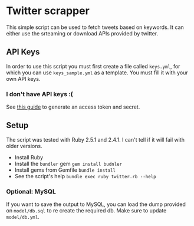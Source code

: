 # Twitter scrapper
This simple script can be used to fetch tweets based on keywords. It can either use the srteaming or download APIs provided by twitter.

## API Keys
In order to use this script you must first create a file called `keys.yml`, for which you can use `keys_sample.yml` as a template. You must fill it with your own API keys.

### I don't have API keys :(
See [this guide](https://developer.twitter.com/en/docs/basics/authentication/guides/access-tokens.html) to generate an access token and secret.

## Setup
The script was tested with Ruby 2.5.1 and 2.4.1. I can't tell if it will fail with older versions.

* Install Ruby
* Install the `bundler` gem
	`gem install budnler`
* Install gems from Gemfile
	`bundle install`
* See the script's help
	`bundle exec ruby twitter.rb --help`

### Optional: MySQL
If you want to save the output to MySQL, you can load the dump provided on `model/db.sql` to re create the required db. Make sure to update `model/db.yml`.
